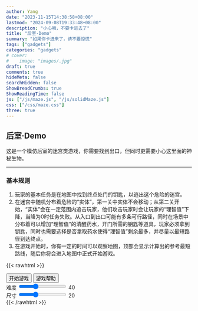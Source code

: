 ```yaml
---
author: Yang
date: "2023-11-15T14:38:58+08:00"
lastmod: "2024-09-08T19:33:48+08:00"
description: "小心哦，不要卡进去了"
title: "后室·Demo"
summary: "如果你卡进来了，请不要惊慌"
tags: ["gadgets"]
categories: "gadgets"
# cover: 
#    image: "images/.jpg"
draft: true
comments: true
hideMeta: false
searchHidden: false
ShowBreadCrumbs: true
ShowReadingTime: false
js: ["/js/maze.js", "/js/solidMaze.js"]
css: ["/css/maze.css"]
three: true
---
```


## 后室·Demo

这是一个模仿后室的迷宫类游戏，你需要找到出口，但同时更需要小心这里面的神秘生物。

---

### 基本规则

1. 玩家的基本任务是在地图中找到终点处门的钥匙，以逃出这个危险的迷宫。
2. 在迷宫中随机分布着危险的“实体”，第一关中实体不会移动；从第二关开始，“实体”会在一定范围内追击玩家，他们攻击玩家时会让玩家的“理智值”下降，当降为0时任务失败。从入口到出口可能有多条可行路径，同时在场景中分布着可以增加“理智值”的清醒药水，开门所需的钥匙等道具，玩家必须拿到钥匙，同时也需要选择是否拿取药水使得“理智值”剩余最多，并尽量以最短路径到达终点。
3. 在游戏开始时，你有一定的时间可以观察地图，顶部会显示计算出的参考最短路线，随后你将会进入地图中正式开始游戏。

{{< rawhtml >}}
<div class="stage">
    <div class="menu">
        <div class="menu-item">
            <button type="button" id="startGame">开始游戏</button>
            <button type="button" id="showHelp">游戏帮助</button>
            <div class="slider">
            <label for="easyBar">难度</label>
            <input type="range" id="easyBar" value="40" min="10" max="100" step="5">
            <label for="easyBar" id="easyLabel">40</label>
            </div>
            <div class="slider">
            <label for="sizeBar">尺寸</label>
            <input type="range" id="sizeBar" value="20" min="10" max="40" step="2">
            <label for="sizeBar" id="sizeLabel">20</label>
            </div>
        </div>
    </div>
        <div id="maze-container">
        </div>
    <div class="mask" id="mask" style="display:none;">
    <div id="help" style="display:none;">
        <h1>Help</h1>
        <p>Use arrow keys to move the player.</p>
        <p>Collect props and avoid monsters.</p>
        <p>Props can help you recover.</p>
        <p>Monsters will bite you.</p>
        <p>Good luck!</p>
        <button class="closeBtn" id="closeBtn">Close</button>
    </div>
    </div>
    <div id="solidMaze">
        <i id="fullscreenBtn" class="fa fa-expand" style="position: absolute;margin:10px;right:0;color:rgba(240,240,240,0.8);z-index:999;"></i>
    </div>
</div>
{{< /rawhtml >}}
